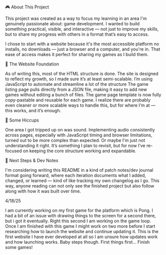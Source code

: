 🎮 About This Project

This project was created as a way to focus my learning in an area I'm genuinely passionate about: game development. 
I wanted to build something practical, visible, and interactive — not just to improve my skills, 
but to share my progress with others in a format that’s easy to access.

I chose to start with a website because it's the most accessible platform
no installs, no downloads — just a browser and a computer, and you're in. 
That ease of access makes it perfect for sharing my games as I build them.

🔧 The Website Foundation

As of writing this, most of the HTML structure is done. 
The site is designed to reflect my growth, so I made sure it’s at least semi-scalable. 
I’m using JavaScript to automate and streamline a lot of the structure
The game listing page pulls directly from a JSON file, making it easy to add new games without editing a bunch of files.
The game page template is now fully copy-pastable and reusable for each game. I realize there are probably even cleaner or more scalable ways to handle this, 
but for where I’m at — this works, and it’s enough.

🎵 Some Hiccups

One area I got tripped up on was sound. 
Implementing audio consistently across pages, especially with JavaScript timing and browser limitations, turned out to be more complex than expected. 
Or maybe I'm just not understanding it right.
It’s something I plan to revisit, but for now I’ve re-focused on keeping the core structure working and expandable.

📓 Next Steps & Dev Notes

I'm considering writing this README in a kind of patch notes/dev journal format going forward, 
where each iteration documents what I added, changed, or learned — kind of like tracking my own changelog as I go.
This way, anyone reading can not only see the finished project but also follow along with how it was built over time.


4/18/25

I am currently working on my first game for the platform which is Pong. 
I had a bit of an issue with drawing things to the screen for a second there, but i got it eventually. Right this second I am working on the game loop.
Once I am finished with this game I might work on two more before I start researching how to launch the website and continue updating it.
This is the first website I have ever developed at all so I am unsure how updates work and how launching works. Baby steps though.
First things first... Finish some games!